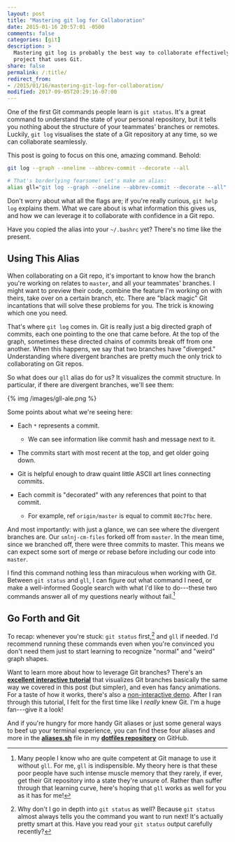 ```yaml
---
layout: post
title: "Mastering git log for Collaboration"
date: 2015-01-16 20:57:01 -0500
comments: false
categories: [git]
description: >
  Mastering git log is probably the best way to collaborate effectively on a
  project that uses Git.
share: false
permalink: /:title/
redirect_from:
- /2015/01/16/mastering-git-log-for-collaboration/
modified: 2017-09-05T20:29:16-07:00
---
```


One of the first Git commands people learn is `git status`. It's a great command
to understand the state of your personal repository, but it tells you nothing
about the structure of your teammates' branches or remotes. Luckily, `git log`
visualises the state of a Git repository at any time, so we can collaborate
seamlessly.

<!-- more -->

This post is going to focus on this one, amazing command. Behold:

```bash
git log --graph --oneline --abbrev-commit --decorate --all

# That's borderlying fearsome! Let's make an alias:
alias gll="git log --graph --oneline --abbrev-commit --decorate --all"
```

Don't worry about what all the flags are; if you're really curious, `git help
log` explains them. What we care about is what information this gives us, and
how we can leverage it to collaborate with confidence in a Git repo.

Have you copied the alias into your `~/.bashrc` yet? There's no time like the
present.

## Using This Alias

When collaborating on a Git repo, it's important to know how the branch you're
working on relates to `master`, and all your teammates' branches. I might want
to preview their code, combine the feature I'm working on with theirs, take over
on a certain branch, etc. There are "black magic" Git incantations that will
solve these problems for you. The trick is knowing which one you need.

That's where `git log` comes in. Git is really just a big directed graph of
commits, each one pointing to the one that came before. At the top of the graph,
sometimes these directed chains of commits break off from one another. When this
happens, we say that two branches have "diverged." Understanding where divergent
branches are pretty much the only trick to collaborating on Git repos.

So what does our `gll` alias do for us? It visualizes the commit structure. In
particular, if there are divergent branches, we'll see them:

{% img /images/gll-ale.png %}

Some points about what we're seeing here:

- Each `*` represents a commit.
  - We can see information like commit hash and message next to it.

- The commits start with most recent at the top, and get older going down.

- Git is helpful enough to draw quaint little ASCII art lines connecting
  commits.

- Each commit is "decorated" with any references that point to that commit.
  - For example, ref `origin/master` is equal to commit `80c7fbc` here.

And most importantly: with just a glance, we can see where the divergent
branches are. Our `smlnj-cm-files` forked off from `master`. In the mean time,
since we branched off, there were three commits to master. This means we can
expect some sort of merge or rebase before including our code into `master`.

I find this command nothing less than miraculous when working with Git. Between
`git status` and `gll`, I can figure out what command I need, or make a
well-informed Google search with what I'd like to do---these two commands answer
all of my questions nearly without fail.[^theory]

[^theory]: Many people I know who are quite competent at Git manage to use it without `gll`. For me, `gll` is indispensible. My theory here is that these poor people have such intense muscle memory that they rarely, if ever, get their Git repository into a state they're unsure of. Rather than suffer through that learning curve, here's hoping that `gll` works as well for you as it has for me!


## Go Forth and Git

To recap: whenever you're stuck: `git status` first,[^git-status] and `gll` if
needed. I'd recommend running these commands even when you're convinced you
don't need them just to start learning to recognize "normal" and "weird" graph
shapes.

[^git-status]: Why don't I go in depth into `git status` as well? Because `git status` almost always tells you the command you want to run next! It's actually pretty smart at this. Have you read your `git status` output carefully recently?

Want to learn more about how to leverage Git branches? There's an **[excellent
interactive tutorial][learnGitBranching]** that visualizes Git branches basically
the same way we covered in this post (but simpler), and even has fancy
animations. For a taste of how it works, there's also a [non-interactive
demo][demo]. After I ran through this tutorial, I felt for the first time like I
_really_ knew Git. I'm a huge fan---give it a look!

And if you're hungry for more handy Git aliases or just some general ways to
beef up your terminal experience, you can find these four aliases and more in
the **[aliases.sh][aliases.sh]** file in my **[dotfiles repository][dotfiles]**
on GitHub.


[learnGitBranching]: http://pcottle.github.io/learnGitBranching/
[demo]: http://pcottle.github.io/learnGitBranching/?demo
[solarized]: ethanschoonover.com/solarized
[tartanhacks]: https://github.com/ScottyLabs/tartanhacks
[autolab]: https://github.com/autolab/Autolab
[aliases.sh]: https://github.com/jez/dotfiles/blob/5cda64644a5ef9400851c9ea5f0fe9719a4649eb/util/aliases.sh
[dotfiles]: https://github.com/jez/dotfiles
